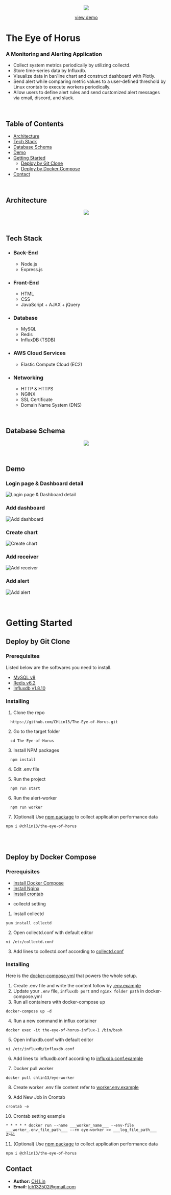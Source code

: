 <p align="center">
  <img src="./public/eye.PNG">
</p>  
<p align="center">
  <a href="https://baboo.shop/">view demo</a>
</p>

# The Eye of Horus

### A Monitoring and Alerting Application

- Collect system metrics periodically by utilizing collectd.
- Store time-series data by Influxdb.
- Visualize data in bar/line chart and construct dashboard with Plotly.
- Send alert while comparing metric values to a user-defined threshold by Linux crontab to execute workers periodically.
- Allow users to define alert rules and send customized alert messages via email, discord, and slack.

<br>

## **Table of Contents**

- [Architecture](#Architecture)
- [Tech Stack](#Tech-Stack)
- [Database Schema](#Database-Schema)
- [Demo](#Demo)
- [Getting Started](#Getting-Started)
  - [Deploy by Git Clone](#Deploy-by-Git-Clone)
  - [Deploy by Docker Compose](#Deploy-by-Docker-Compose)
- [Contact](#Contact)

<br>

## **Architecture**

<p align="center">
  <img src="./public/Architecture.png">
</p>

<br>
 
## **Tech Stack**

- ### **Back-End**

  - Node.js
  - Express.js

- ### **Front-End**

  - HTML
  - CSS
  - JavaScript + AJAX + jQuery

- ### **Database**

  - MySQL
  - Redis
  - InfluxDB (TSDB)

- ### **AWS Cloud Services**

  - Elastic Compute Cloud (EC2)

- ### **Networking**
  - HTTP & HTTPS
  - NGINX
  - SSL Certificate
  - Domain Name System (DNS)

<br>

## **Database Schema**

<p align="center">
  <img src="./public/DBschema.png">
</p>

<br>

## **Demo**

### Login page & Dashboard detail

![Login page & Dashboard detail](/gif/login_dashboard.gif)

### Add dashboard

![Add dashboard](/gif/add_dashboard.gif)

### Create chart

![Create chart](/gif/create_chart.gif)

### Add receiver

![Add receiver](/gif/add_receiver.gif)

### Add alert

![Add alert](/gif/add_alert.gif)

<br>

# Getting Started

## **Deploy by Git Clone**

### **Prerequisites**

Listed below are the softwares you need to install.

- [MySQL v8](https://dev.mysql.com/downloads/installer/)
- [Redis v6.2](https://redis.io/docs/getting-started/)
- [Influxdb v1.8.10](https://portal.influxdata.com/downloads/)

### **Installing**

1. Clone the repo

```
  https://github.com/CHLin13/The-Eye-of-Horus.git
```

2. Go to the target folder

```
  cd The-Eye-of-Horus
```

3. Install NPM packages

```
  npm install
```

4. Edit .env file

5. Run the project

```
  npm run start
```

6. Run the alert-worker

```
  npm run worker
```

7. (Optional) Use [npm package](https://www.npmjs.com/package/@chlin13/the-eye-of-horus) to collect application performance data

```
npm i @chlin13/the-eye-of-horus
```

<br>  
<br>

## **Deploy by Docker Compose**

### **Prerequisites**

- [Install Docker Compose](https://docs.docker.com/compose/install/)
- [Install Nginx](https://docs.nginx.com/nginx/admin-guide/installing-nginx/installing-nginx-open-source/)
- [Install crontab](https://tecadmin.net/install-crontab-in-linux/)

* collectd setting

1. Install collectd

```
yum install collectd
```

2. Open collectd.conf with default editor

```
vi /etc/collectd.conf
```

3. Add lines to collectd.conf according to [collectd.conf](./docs/collectd.conf)



### **Installing**

Here is the [docker-compose.yml](./docs/docker-compose.yml) that powers the whole setup.
1. Create .env file and write the content follow by [.env.example](./docs/docker.env)
2. Update your `.env` file, `influxdb port` and `nginx folder path` in docker-compose.yml
3. Run all containers with docker-compose up
```
docker-compose up -d
```
4. Run a new command in influx container

```
docker exec -it the-eye-of-horus-influx-1 /bin/bash
```

5. Open influxdb.conf with default editor
```
vi /etc/influxdb/influxdb.conf
```

6. Add lines to influxdb.conf according to [influxdb.conf.example](./docs/influxdb.conf)

7. Docker pull worker
```
docker pull chlin13/eye-worker
```

8. Create worker .env file content refer to [worker.env.example](./docs/worker.env)


9. Add New Job in Crontab

```
crontab -e
```

10. Crontab setting example

```
* * * * * docker run --name ___worker_name___ --env-file ___worker_.env_file_path___ --rm eye-worker >> ___log_file_path___ 2>&1
```

11. (Optional) Use [npm package](https://www.npmjs.com/package/@chlin13/the-eye-of-horus) to collect application performance data

```
npm i @chlin13/the-eye-of-horus
```

## **Contact**

- **Author:** <a href="https://github.com/CHLin13" target="_blank">CH Lin</a>
- **Email:** lch132502@gmail.com

